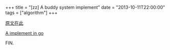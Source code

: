 +++
title = "[zz] A buddy system implement"
date = "2013-10-11T22:00:00"
tags = ["algorithm"]
+++

[原文在此](http://coolshell.cn/articles/10427.html)

[A implement in go](https://github.com/tw4452852/buddy)

FIN.
